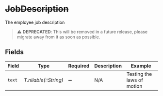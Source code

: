# ~~JobDescription~~

The employee job description

> :warning: **DEPRECATED**: This will be removed in a future release, please migrate away from it as soon as possible.


## Fields

| Field                      | Type                       | Required                   | Description                | Example                    |
| -------------------------- | -------------------------- | -------------------------- | -------------------------- | -------------------------- |
| `text`                     | *T.nilable(::String)*      | :heavy_minus_sign:         | N/A                        | Testing the laws of motion |